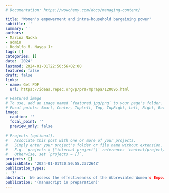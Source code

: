 ```yaml
---
# Documentation: https://wowchemy.com/docs/managing-content/

title: "Women's empowerment and intra-household bargaining power"
subtitle: ''
summary: ''
authors:
- Marina Nacka
- admin
- Rodolfo M. Nayga Jr
tags: []
categories: []
date: '2024'
lastmod: 2024-01-01T22:50:56+02:00
featured: false
draft: false
links: 
- name: Get PDF
  url: https://ideas.repec.org/p/pra/mprapa/120095.html

# Featured image
# To use, add an image named `featured.jpg/png` to your page's folder.
# Focal points: Smart, Center, TopLeft, Top, TopRight, Left, Right, BottomLeft, Bottom, BottomRight.
image:
  caption: ''
  focal_point: ''
  preview_only: false

# Projects (optional).
#   Associate this post with one or more of your projects.
#   Simply enter your project's folder or file name without extension.
#   E.g. `projects = ["internal-project"]` references `content/project/deep-learning/index.md`.
#   Otherwise, set `projects = []`.
projects: []
publishDate: '2024-01-01T20:50:55.237264Z'
publication_types: 
- '3'
abstract: 'We assess the effectiveness of the Abbreviated Women's Empowerment in Agriculture Index (A-WEAI) in predicting intra-household bargaining power. We conducted a lab-in-the-field experiment with 464 agricultural households, where spouses made decisions about money allocations. The experiment tested whether they would choose efficient overall household gains or favor individual monetary benefits. Our findings demonstrate that women's empowerment levels, as measured by the A-WEAI, are predictive of decisions in the allocation task. This supports the A-WEAI's utility in representing and predicting intra-household dynamics.'
publication: '(manuscript in preparation)'
---
```

